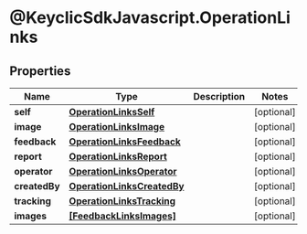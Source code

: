 # @KeyclicSdkJavascript.OperationLinks

## Properties
Name | Type | Description | Notes
------------ | ------------- | ------------- | -------------
**self** | [**OperationLinksSelf**](OperationLinksSelf.md) |  | [optional] 
**image** | [**OperationLinksImage**](OperationLinksImage.md) |  | [optional] 
**feedback** | [**OperationLinksFeedback**](OperationLinksFeedback.md) |  | [optional] 
**report** | [**OperationLinksReport**](OperationLinksReport.md) |  | [optional] 
**operator** | [**OperationLinksOperator**](OperationLinksOperator.md) |  | [optional] 
**createdBy** | [**OperationLinksCreatedBy**](OperationLinksCreatedBy.md) |  | [optional] 
**tracking** | [**OperationLinksTracking**](OperationLinksTracking.md) |  | [optional] 
**images** | [**[FeedbackLinksImages]**](FeedbackLinksImages.md) |  | [optional] 


